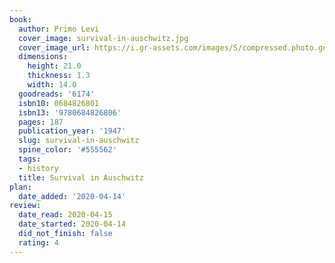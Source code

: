 ```yaml
---
book:
  author: Primo Levi
  cover_image: survival-in-auschwitz.jpg
  cover_image_url: https://i.gr-assets.com/images/S/compressed.photo.goodreads.com/books/1414374949l/6174._SX98_.jpg
  dimensions:
    height: 21.0
    thickness: 1.3
    width: 14.0
  goodreads: '6174'
  isbn10: 0684826801
  isbn13: '9780684826806'
  pages: 187
  publication_year: '1947'
  slug: survival-in-auschwitz
  spine_color: '#555562'
  tags:
  - history
  title: Survival in Auschwitz
plan:
  date_added: '2020-04-14'
review:
  date_read: 2020-04-15
  date_started: 2020-04-14
  did_not_finish: false
  rating: 4
---
```

